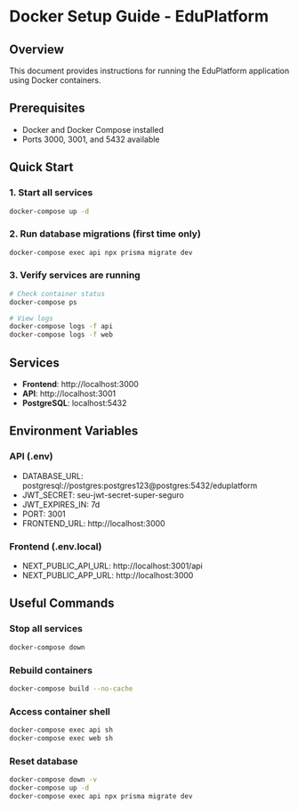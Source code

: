 # Docker Setup Guide - EduPlatform

## Overview
This document provides instructions for running the EduPlatform application using Docker containers.

## Prerequisites
- Docker and Docker Compose installed
- Ports 3000, 3001, and 5432 available

## Quick Start

### 1. Start all services
```bash
docker-compose up -d
```

### 2. Run database migrations (first time only)
```bash
docker-compose exec api npx prisma migrate dev
```

### 3. Verify services are running
```bash
# Check container status
docker-compose ps

# View logs
docker-compose logs -f api
docker-compose logs -f web
```

## Services
- **Frontend**: http://localhost:3000
- **API**: http://localhost:3001
- **PostgreSQL**: localhost:5432

## Environment Variables

### API (.env)
- DATABASE_URL: postgresql://postgres:postgres123@postgres:5432/eduplatform
- JWT_SECRET: seu-jwt-secret-super-seguro
- JWT_EXPIRES_IN: 7d
- PORT: 3001
- FRONTEND_URL: http://localhost:3000

### Frontend (.env.local)
- NEXT_PUBLIC_API_URL: http://localhost:3001/api
- NEXT_PUBLIC_APP_URL: http://localhost:3000

## Useful Commands

### Stop all services
```bash
docker-compose down
```

### Rebuild containers
```bash
docker-compose build --no-cache
```

### Access container shell
```bash
docker-compose exec api sh
docker-compose exec web sh
```

### Reset database
```bash
docker-compose down -v
docker-compose up -d
docker-compose exec api npx prisma migrate dev
